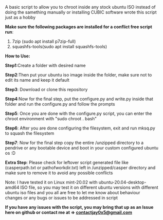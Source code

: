 A basic script to allow you to chroot inside any stock ubuntu ISO instead of doing the samething manually or installing CUBIC software
wrote this script just as a hobby

**Make sure the following packages are installed for a conflict free script run**:
1. 7zip (sudo apt install p7zip-full)
2. squashfs-tools(sudo apt install squashfs-tools)


**How to Use:**

**Step1**:Create a folder with desired name

**Step2**:Then put your ubuntu iso image inside the folder, make sure not to edit its name and keep it default

**Step3**: Download or clone this repository

**Step4**:Now for the final step, put the configure.py and write.py inside that folder and run the configure.py and follow the prompts

**Step5**: Once you are done with the configure.py script, you can enter the chroot environment with "sudo chroot . bash"

**Step6**: After you are done configuring the filesystem, exit and run mksq.py to squash the filesystem

**Step7**: Now for the final step copy the entire /unzipped directory to a pendrive or any bootable device and boot in your custom configured ubuntu os :D

**Extra Step**: Please check for leftover script generated file like (casperpath.txt or pathofworkdir.txt) left in /unzipped/casper directory and make sure to remove it to avoid any possible conflicts

Note: I have tested it on Linux mint-20.02 with ubuntu-20.04-desktop-amd64 ISO file, so you may test it on different ubuntu versions with different ubuntu iso files and you all are free to let me know about behaviour changes or any bugs or issues to be addressed in script


**If you have any issues with the script, you may bring that up as an Issue here on github or contact me at => contactjay0x5@gmail.com**


